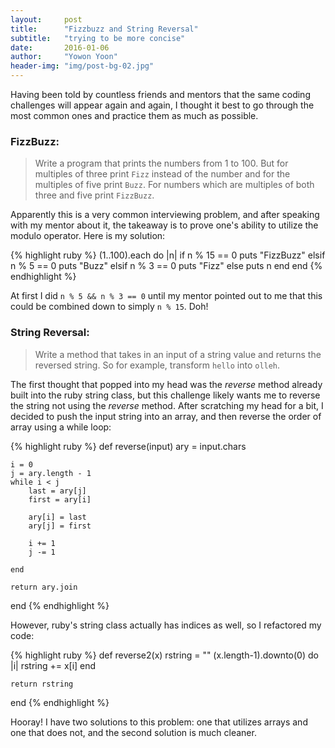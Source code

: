 ```yaml
---
layout:     post
title:      "Fizzbuzz and String Reversal"
subtitle:   "trying to be more concise"
date:       2016-01-06
author:     "Yowon Yoon"
header-img: "img/post-bg-02.jpg"
---
```


Having been told by countless friends and mentors that the same coding challenges will appear again and again, I thought it best to go through the most common ones and practice them as much as possible.

### FizzBuzz:
>Write a program that prints the numbers from 1 to 100. But for multiples of three print `Fizz` instead of the number and for the multiples of five print `Buzz`. For numbers which are multiples of both three and five print `FizzBuzz`.

Apparently this is a very common interviewing problem, and after speaking with my mentor about it, the takeaway is to prove one's ability to utilize the modulo operator. Here is my solution:

{% highlight ruby %}
(1..100).each do |n|
	if n % 15 == 0
		puts "FizzBuzz"
	elsif n % 5 == 0
		puts "Buzz"
	elsif n % 3 == 0
		puts "Fizz"
	else
		puts n
	end
end
{% endhighlight %}

At first I did `n % 5 && n % 3 == 0` until my mentor pointed out to me that this could be combined down to simply `n % 15`. Doh! 

### String Reversal:
>Write a method that takes in an input of a string value and returns the reversed string. So for example, transform `hello` into `olleh`.

The first thought that popped into my head was the *reverse* method already built into the ruby string class, but this challenge likely wants me to reverse the string not using the *reverse* method. After scratching my head for a bit, I decided to push the input string into an array, and then reverse the order of array using a while loop:

{% highlight ruby %}
def reverse(input)
	ary = input.chars

	i = 0
	j = ary.length - 1
	while i < j
		last = ary[j]
		first = ary[i]

		ary[i] = last
		ary[j] = first

		i += 1
		j -= 1

	end

	return ary.join
end
{% endhighlight %}

However, ruby's string class actually has indices as well, so I refactored my code:

{% highlight ruby %}
def reverse2(x)
	rstring = ""
	(x.length-1).downto(0) do |i|
		rstring += x[i]
	end
	
	return rstring
end
{% endhighlight %}

Hooray! I have two solutions to this problem: one that utilizes arrays and one that does not, and the second solution is much cleaner. 

